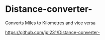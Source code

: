 # Distance-converter-
Converts Miles to Kilometres and vice versa

https://github.com/jpl231/Distance-converter-
